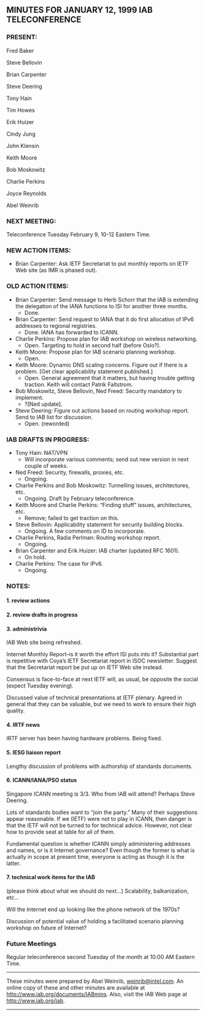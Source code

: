 
MINUTES FOR JANUARY 12, 1999 IAB TELECONFERENCE
-----------------------------------------------


### PRESENT:



 Fred Baker  

 Steve Bellovin  

 Brian Carpenter  

 Steve Deering  

 Tony Hain  

 Tim Howes  

 Erik Huizer  

 Cindy Jung  

 John Klensin  

 Keith Moore  

 Bob Moskowitz  

 Charlie Perkins  

 Joyce Reynolds  

Abel Weinrib

### NEXT MEETING:



Teleconference Tuesday February 9, 10-12 Eastern Time.


### NEW ACTION ITEMS:


* Brian Carpenter: Ask IETF Secretariat to put monthly reports on IETF Web site (as IMR is phased out).


### OLD ACTION ITEMS:


* Brian Carpenter: Send message to Herb Schorr that the IAB is extending the delegation of the IANA functions to ISI for another three months.
	+ Done.
* Brian Carpenter: Send request to IANA that it do first allocation of IPv6 addresses to regional registries.
	+ Done. IANA has forwarded to ICANN.
* Charlie Perkins: Propose plan for IAB workshop on wireless networking.
	+ Open. Targeting to hold in second half (before Oslo?).
* Keith Moore: Propose plan for IAB scenario planning workshop.
	+ Open.
* Keith Moore: Dynamic DNS scaling concerns. Figure out if there is a problem. [Get clear applicability statement published.]
	+ Open. General agreement that it matters, but having trouble getting traction. Keith will contact Patrik Faltstrom.
* Bob Moskowitz, Steve Bellovin, Ned Freed: Security mandatory to implement.
	+ ?[Ned update].
* Steve Deering: Figure out actions based on routing workshop report. Send to IAB list for discussion.
	+ Open. (reworded)


### IAB DRAFTS IN PROGRESS:


* Tony Hain: NAT/VPN
	+ Will incorporate various comments; send out new version in next couple of weeks.
* Ned Freed: Security, firewalls, proxies, etc.
	+ Ongoing.
* Charlie Perkins and Bob Moskowitz: Tunnelling issues, architectures, etc.
	+ Ongoing. Draft by February teleconference.
* Keith Moore and Charlie Perkins: “Finding stuff” issues, architectures, etc.
	+ Remove; failed to get traction on this.
* Steve Bellovin: Applicability statement for security building blocks.
	+ Ongoing. A few comments on ID to incorporate.
* Charlie Perkins, Radia Perlman: Routing workshop report.
	+ Ongoing.
* Brian Carpenter and Erik Huizer: IAB charter (updated RFC 1601).
	+ On hold.
* Charlie Perkins: The case for IPv6.
	+ Ongoing.


### NOTES:


#### 1. review actions


#### 2. review drafts in progress


#### 3. administrivia

IAB Web site being refreshed.


 Internet Monthly Report–is it worth the effort ISI puts into it? Substantial part is repetitive with Coya’s IETF Secretariat report in ISOC newsletter. Suggest that the Secretariat report be put up on IETF Web site instead.
 


 Consensus is face-to-face at next IETF will, as usual, be opposite the social (expect Tuesday evening). 


 Discussed value of technical presentations at IETF plenary. Agreed in general that they can be valuable, but we need to work to ensure their high quality. 


#### 4. IRTF news

IRTF server has been having hardware problems. Being fixed.


#### 5. IESG liaison report

Lengthy discussion of problems with authorship of standards documents.


#### 6. ICANN/IANA/PSO status

Singapore ICANN meeting is 3/3. Who from IAB will attend? Perhaps Steve Deering.


 Lots of standards bodies want to “join the party.” Many of their suggestions appear reasonable. If we (IETF) were not to play in ICANN, then danger is that the IETF will not be turned to for technical advice. However, not clear how to provide seat at table for all of them. 


 Fundamental question is whether ICANN simply administering addresses and names, or is it Internet governance? Even though the former is what is actually in scope at present time, everyone is acting as though it is the latter. 


#### 7. technical work items for the IAB

(please think about what we should do next…)
 Scalability, balkanization, etc… 


 Will the Internet end up looking like the phone network of the 1970s?
 


 Discussion of potential value of holding a facilitated scenario planning workshop on future of Internet? 



### Future Meetings



Regular teleconference second Tuesday of the month at 10:00 AM Eastern Time.




---


These minutes were prepared by Abel Weinrib, weinrib@intel.com. An online copy of these and other minutes are available at http://www.iab.org/documents/IABmins. Also, visit the IAB Web page at http://www.iab.org/iab.




---


